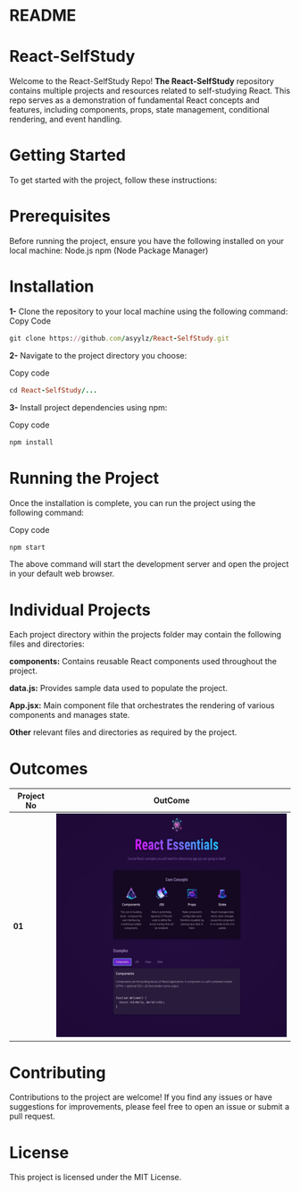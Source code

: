 # README
# React-SelfStudy
Welcome to the React-SelfStudy Repo! **The React-SelfStudy** repository contains multiple projects and resources related to self-studying React. This repo serves as a demonstration of fundamental React concepts and features, including components, props, state management, conditional rendering, and event handling.

# Getting Started
To get started with the project, follow these instructions:

# Prerequisites
Before running the project, ensure you have the following installed on your local machine:
Node.js
npm (Node Package Manager)

# Installation
**1-** Clone the repository to your local machine using the following command:
Copy Code
```ruby
git clone https://github.com/asyylz/React-SelfStudy.git
```
**2-** Navigate to the project directory you choose:

Copy code
```ruby
cd React-SelfStudy/...
```
**3-** Install project dependencies using npm:

Copy code
```ruby
npm install
```
# Running the Project
Once the installation is complete, you can run the project using the following command:

Copy code
```ruby
npm start
```
The above command will start the development server and open the project in your default web browser.

# Individual Projects
Each project directory within the projects folder may contain the following files and directories:

**components:** Contains reusable React components used throughout the project.

**data.js:** Provides sample data used to populate the project.

**App.jsx:** Main component file that orchestrates the rendering of various components and manages state.

**Other** relevant files and directories as required by the project.

# Outcomes
|Project No|OutCome|
|---------|------|
|**01**|<img src="https://github.com/asyylz/React-SelfStudy/blob/28548769f47460df1efee60746b7f4d4af1c71fa/01-starting-project/01-outcome.jpg" width="600" height="400">|

# Contributing
Contributions to the project are welcome! If you find any issues or have suggestions for improvements, please feel free to open an issue or submit a pull request.

# License

This project is licensed under the MIT License.






